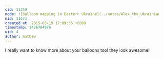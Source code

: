 ```yaml
---
cid: 11359
node: ![Balloon mapping in Eastern Ukraine](../notes/Alex_the_Ukrainian/03-12-2015/balloon-mapping-in-eastern-ukraine)
nid: 11673
created_at: 2015-03-19 17:09:36 +0000
timestamp: 1426784976
uid: 4
author: mathew
---
```


I really want to know more about your balloons too! they look awesome!